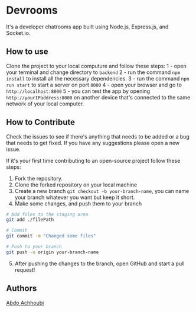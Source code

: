 # Devrooms

It's a developer chatrooms app built using Node.js, Express.js, and Socket.io.

## How to use

Clone the project to your local computure and follow these steps:
1 - open your terminal and change directory to `backend`
2 - run the command `npm install` to install all the necessary dependencies.
3 - run the command `npm run start` to start a server on port `8000`
4 - open your browser and go to `http://localhost:8000`
5 - you can test the app by opening `http://yourIPaddress:8000` on another device that's connected to the same network of your local computer.

## How to Contribute

Check the issues to see if there's anything that needs to be added or a bug that needs to get fixed.
If you have any suggestions please open a new issue.

If it's your first time contributing to an open-source project follow these steps:

1. Fork the repository.
2. Clone the forked repository on your local machine
3. Create a new branch `git checkout -b your-branch-name`, you can name your branch whatever you want but keep it short.
4. Make some changes, and push them to your branch

```bash
# Add files to the staging area
git add ./filePath

# Commit
git commit -m "Changed some files"

# Push to your branch
git push -u origin your-branch-name

```

5. After pushing the changes to the branch, open GitHub and start a pull request!

## Authors

[Abdo Achhoubi](https://github.com/abdoachhoubi)